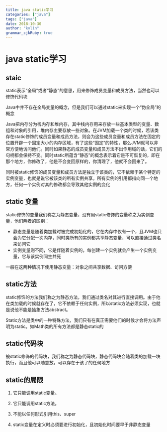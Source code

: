 ```yaml
---
title: java static学习 
categories: ["java"]
tags: ["java"]
date: 2018-10-30
author: "kylin"
grammar_cjkRuby: true
---
```


# java static学习

## staic

static表示“全局”或者“静态”的意思，用来修饰成员变量和成员方法，当然也可以修饰代码块

Java中并不存在全局变量的概念，但是我们可以通过static来实现一个“伪全局”的概念

Java把内存分为栈内存和堆内存，其中栈内存用来存放一些基本类型的变量、数组和对象的引用，堆内存主要存放一些对象。在JVM加载一个类的时候，若该类存在static修饰的成员变量和成员方法，则会为这些成员变量和成员方法在固定的位置开辟一个固定大小的内存区域，有了这些“固定”的特性，那么JVM就可以非常方便地访问他们。同时如果静态的成员变量和成员方法不出作用域的话，它们的句柄都会保持不变。同时static所蕴含“静态”的概念表示着它是不可恢复的，即在那个地方，你修改了，他是不会变回原样的，你清理了，他就不会回来了。

同时被static修饰的成员变量和成员方法是独立于该类的，它不依赖于某个特定的实例变量，也就是说它被该类的所有实例共享。所有实例的引用都指向同一个地方，任何一个实例对其的修改都会导致其他实例的变化

## static 变量

static修饰的变量我们称之为静态变量，没有用static修饰的变量称之为实例变量，他们两者的区别：

- 静态变量是随着类加载时被完成初始化的，它在内存中仅有一个，且JVM也只会为它分配一次内存，同时类所有的实例都共享静态变量，可以直接通过类名来访问它
- 实例变量则不同，它是伴随着实例的，每创建一个实例就会产生一个实例变量，它与该实例同生共死

一般在这两种情况下使用静态变量：对象之间共享数据、访问方便

## static方法

static修饰的方法我们称之为静态方法，我们通过类名对其进行直接调用。由于他在类加载的时候就存在了，它不依赖于任何实例，所以static方法必须实现，也就是说他不能是抽象方法abstract。

Static方法是类中的一种特殊方法，我们只有在真正需要他们的时候才会将方法声明为static。如Math类的所有方法都是静态static的

## static代码块

被static修饰的代码块，我们称之为静态代码块，静态代码块会随着类的加载一块执行，而且他可以随意放，可以存在于该了的任何地方

## static的局限

1. 它只能调用static变量。

2. 它只能调用static方法。
3. 不能以任何形式引用this、super
4. static变量在定义时必须要进行初始化，且初始化时间要早于非静态变量




